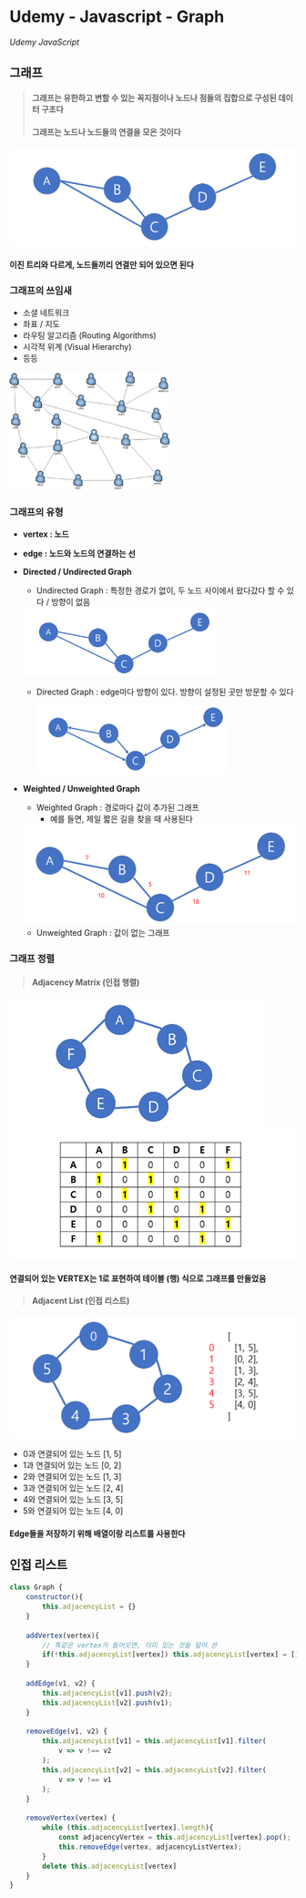 # Udemy - Javascript - Graph

*Udemy JavaScript*



## 그래프

> #### 그래프는 유한하고 변할 수 있는 꼭지점이나 노드나 점들의 집합으로 구성된 데이터 구조다
>
> #### 그래프는 노드나 노드들의 연결을 모은 것이다

<img src="24_Javascript_그래프.assets/image-20230224152103350.png" alt="image-20230224152103350" style="zoom: 50%;" />

#### 이진 트리와 다르게, 노드들끼리 연결만 되어 있으면 된다





### 그래프의 쓰임새

- 소셜 네트워크
- 좌표 / 지도
- 라우팅 알고리즘 (Routing Algorithms)
- 시각적 위계 (Visual Hierarchy)
- 등등

<img src="24_Javascript_그래프.assets/A-sample-social-network-graph.png" alt="A-sample-social-network-graph" style="zoom:33%;" />





### 그래프의 유형

- **vertex : 노드**

- **edge : 노드와 노드의 연결하는 선**

- **Directed / Undirected Graph**

  - Undirected Graph : 특정한 경로가 없이, 두 노드 사이에서 왔다갔다 할 수 있다 / 방향이 없음

  <img src="24_Javascript_그래프.assets/image-20230224153511660.png" alt="image-20230224153511660" style="zoom:33%;" />

  - Directed Graph : edge마다 방향이 있다. 방향이 설정된 곳만 방문할 수 있다

    <img src="24_Javascript_그래프.assets/image-20230224153421516.png" alt="image-20230224153421516" style="zoom:33%;" />



- **Weighted / Unweighted Graph**

  - Weighted Graph : 경로마다 값이 추가된 그래프
    - 예를 들면, 제일 짧은 길을 찾을 때 사용된다

  <img src="24_Javascript_그래프.assets/image-20230224153927244.png" alt="image-20230224153927244" style="zoom: 50%;" />

  - Unweighted Graph : 값이 없는 그래프





### 그래프 정렬

> #### Adjacency Matrix (인접 행렬)

<img src="24_Javascript_그래프.assets/image-20230224154631669.png" alt="image-20230224154631669" style="zoom:50%;" />

<img src="24_Javascript_그래프.assets/image-20230224155007983.png" alt="image-20230224155007983" style="zoom: 80%;" />



#### 연결되어 있는 VERTEX는 1로 표현하여 테이블 (행) 식으로 그래프를 만들었음



> #### Adjacent List (인접 리스트)

![image-20230224155606526](24_Javascript_그래프.assets/image-20230224155606526.png)

- 0과 연결되어 있는 노드 [1, 5]
- 1과 연결되어 있는 노드 [0, 2]
- 2와 연결되어 있는 노드 [1, 3]
- 3과 연결되어 있는 노드 [2, 4]
- 4와 연결되어 있는 노드 [3, 5]
- 5와 연결되어 있는 노드 [4, 0]



#### Edge들을 저장하기 위해 배열이랑 리스트를 사용한다





## 인접 리스트

```javascript
class Graph {
    constructor(){
        this.adjacencyList = {}
    }

    addVertex(vertex){
        // 똑같은 vertex가 들어오면, 이미 있는 것을 덮어 쓴
        if(!this.adjacencyList[vertex]) this.adjacencyList[vertex] = [];
    }

    addEdge(v1, v2) {
        this.adjacencyList[v1].push(v2);
        this.adjacencyList[v2].push(v1);
    }

    removeEdge(v1, v2) {
        this.adjacencyList[v1] = this.adjacencyList[v1].filter(
            v => v !== v2
        );
        this.adjacencyList[v2] = this.adjacencyList[v2].filter(
            v => v !== v1
        );
    }

    removeVertex(vertex) {
        while (this.adjacencyList[vertex].length){
            const adjacencyVertex = this.adjacencyList[vertex].pop();
            this.removeEdge(vertex, adjacencyListVertex);
        }
        delete this.adjacencyList[vertex]
    }
}
```

